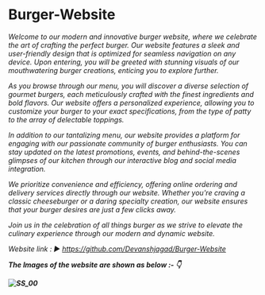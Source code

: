 # Burger-Website
 <p><i> 
 
Welcome to our modern and innovative burger website, where we celebrate the art of crafting the perfect burger. Our website features a sleek and user-friendly design that is optimized for seamless navigation on any device. Upon entering, you will be greeted with stunning visuals of our mouthwatering burger creations, enticing you to explore further.

As you browse through our menu, you will discover a diverse selection of gourmet burgers, each meticulously crafted with the finest ingredients and bold flavors. Our website offers a personalized experience, allowing you to customize your burger to your exact specifications, from the type of patty to the array of delectable toppings.

In addition to our tantalizing menu, our website provides a platform for engaging with our passionate community of burger enthusiasts. You can stay updated on the latest promotions, events, and behind-the-scenes glimpses of our kitchen through our interactive blog and social media integration.

We prioritize convenience and efficiency, offering online ordering and delivery services directly through our website. Whether you're craving a classic cheeseburger or a daring specialty creation, our website ensures that your burger desires are just a few clicks away.

Join us in the celebration of all things burger as we strive to elevate the culinary experience through our modern and dynamic website.

Website link : ▶️ https://github.com/Devanshjagad/Burger-Website 

<b>
The Images of the website are shown as below :- 👇
<b>

 
 ![SS_00](https://github.com/Devanshjagad/Burger-Website/assets/137220124/33d8f1e5-7c76-4a8d-bbf5-0f547fe2d100)


 
</i></p>
